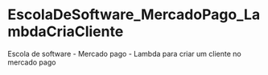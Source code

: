 # EscolaDeSoftware_MercadoPago_LambdaCriaCliente
Escola de software - Mercado pago - Lambda para criar um cliente no mercado pago
